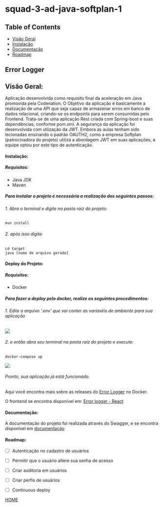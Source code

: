# squad-3-ad-java-softplan-1

## Table of Contents

- [Visão Geral](#visão-geral)
- [Instalação](#instalação)
- [Documentação](#documentação)
- [Roadmap](#roadmap)





## Error Logger

## Visão Geral:

Aplicação desenvolvida como requisito final da aceleração em Java promovida pela Codenation.
O Objetivo da aplicação é basicamente a realização de uma API que seja capaz de armazenar erros em 
banco de dados relacional, criando-se os endpoints para serem consumidas pelo Frontend.
Trata-se de uma aplicação Rest criada com Spring-boot e suas dependências, conforme pom.xml.
A segurança da aplicação foi desenvolvida com utiização da JWT. Embora as aulas tenham sido lecionadas
ensinando o padrão OAUTH2, como a empresa Softplan (patrocinadora do projeto) utiliza a abordagem JWT
em suas aplicações, a equipe optou por este tipo de autenticação.

#### Instalação:

##### Requisitos:
 * Java JDK
 * Maven


##### Para instalar o projeto é necessária a realização dos seguintes passos:
###### 1. Abra o terminal e digite na pasta raiz do projeto:
```
mvn install 
```
###### 2. após isso digite:
```
cd target
java [nome do arquivo gerado]
```

#### Deploy do Projeto:

##### Requisitos:
 * Docker

##### Para fazer o deploy pelo docker, realize os seguintes procedimentos:


###### 1. Edite o arquivo '.env' que vai conter as variavéis de ambiente para sua aplicação

<img src="https://media.giphy.com/media/W5lUsPqzpH7fZ7UCtq/giphy.gif" />

###### 2. e então abra seu terminal na pasta raiz do projeto e execute: 

```
docker-compose up
```

<img src="https://media.giphy.com/media/SqCAndLD2IcHXB80Np/giphy.gif" />

###### Pronto, sua aplicação já está funcionado. 

Aqui você encontra mais sobre as releases do [Error Logger](https://hub.docker.com/r/squadjoaquina/errorlogger/) no Docker.

O frontend se encontra disponível em: [Error logger - React](https://github.com/FelipeCooper/squad-3-ad-java-softplan-1-react)

#### Documentação:

A documentação do projeto foi realizada através do Swagger, e se encontra disponível em [documentação](https://errorlogcodenation.herokuapp.com/swagger-ui.html)

#### Roadmap:

- [ ] Autenticação no cadastro de usuários
- [ ] Permitir que o usuário altere sua senha de acesso
- [ ] Criar auditoria em usuários
- [ ] Criar perfis de usuários
- [ ] Continuous deploy


[HOME](#table-of-contents)

